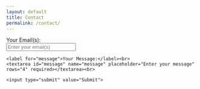 ```yaml
---
layout: default
title: Contact
permalink: /contact/
---
```


<form action="https://formspree.io/f/xwkgvvre" method="POST">
    <label for="email">Your Email(s):</label><br>
    <input type="email" id="email" name="_replyto" placeholder="Enter your email(s)" required><br>

    <label for="message">Your Message:</label><br>
    <textarea id="message" name="message" placeholder="Enter your message" rows="4" required></textarea><br>

    <input type="submit" value="Submit">
</form>
